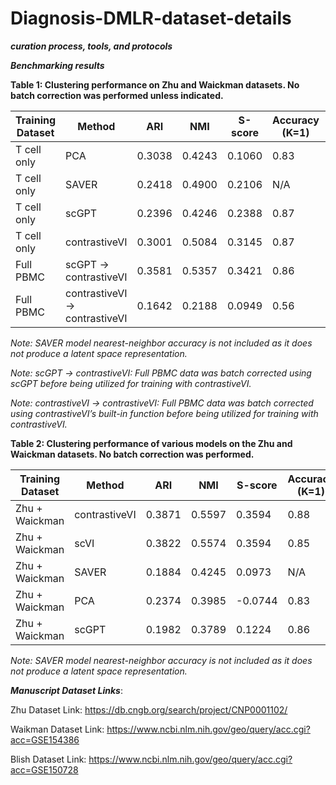 # Diagnosis-DMLR-dataset-details

***curation process, tools, and protocols***



***Benchmarking results***

**Table 1: Clustering performance on Zhu and Waickman datasets. No batch correction was performed unless indicated.**

| **Training Dataset** | **Method** | **ARI** | **NMI** | **S-score** | **Accuracy (K=1)** | **Accuracy (K=5)** |
|-------------|-------------|-------------|-------------|-------------|-------------|-------------|
|  T cell only | PCA  | 0.3038  | 0.4243  | 0.1060  | 0.83  | 0.87  |
|  T cell only | SAVER  | 0.2418  | 0.4900  | 0.2106  | N/A  | N/A  |
|  T cell only | scGPT  | 0.2396  | 0.4246  | 0.2388  | 0.87  | 0.89  |
|  T cell only | contrastiveVI  | 0.3001  | 0.5084  | 0.3145  | 0.87  | 0.89  |
|  Full PBMC | scGPT -> contrastiveVI  | 0.3581  | 0.5357  | 0.3421  | 0.86  | 0.89  |
|  Full PBMC | contrastiveVI -> contrastiveVI | 0.1642  | 0.2188  | 0.0949  | 0.56  | 0.61  |

*Note: SAVER model nearest-neighbor accuracy is not included as it does not produce a latent space representation.*

*Note: scGPT -> contrastiveVI: Full PBMC data was batch corrected using scGPT before being utilized for training with contrastiveVI.*

*Note: contrastiveVI -> contrastiveVI: Full PBMC data was batch corrected using contrastiveVI’s built-in function before being utilized for training with contrastiveVI.*


**Table 2: Clustering performance of various models on the Zhu and Waickman datasets. No batch correction was performed.**

| **Training Dataset** | **Method** | **ARI** | **NMI** | **S-score** | **Accuracy (K=1)** | **Accuracy (K=5)** |
|-------------|-------------|-------------|-------------|-------------|-------------|-------------|
|  Zhu + Waickman | contrastiveVI  | 0.3871  | 0.5597  | 0.3594  | 0.88  | 0.90  |
|  Zhu + Waickman | scVI  | 0.3822  | 0.5574  | 0.3594  | 0.85  | 0.86  |
|  Zhu + Waickman | SAVER  | 0.1884  | 0.4245  | 0.0973  | N/A  | N/A  |
|  Zhu + Waickman | PCA  | 0.2374  | 0.3985  | -0.0744  | 0.83  | 0.87  |
|  Zhu + Waickman | scGPT  | 0.1982  | 0.3789  | 0.1224  | 0.86  | 0.88  |

*Note: SAVER model nearest-neighbor accuracy is not included as it does not produce a latent space representation.*



***Manuscript Dataset Links***:

Zhu Dataset Link:       https://db.cngb.org/search/project/CNP0001102/

Waikman Dataset Link:   https://www.ncbi.nlm.nih.gov/geo/query/acc.cgi?acc=GSE154386

Blish Dataset Link:     https://www.ncbi.nlm.nih.gov/geo/query/acc.cgi?acc=GSE150728
